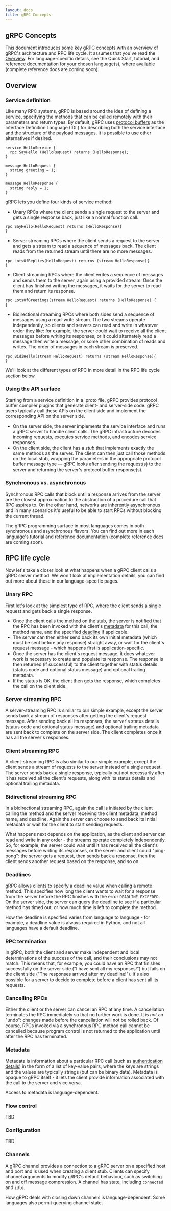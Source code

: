 ```yaml
---
layout: docs
title: gRPC Concepts
---
```


<h2 class="page-header">gRPC Concepts</h2>

<div id="toc"></div>

This document introduces some key gRPC concepts with an overview of gRPC's architecture and RPC life cycle. It assumes that you've read the [Overview](/docs/index.html). For language-specific details, see the Quick Start, tutorial, and reference documentation for your chosen language(s), where available (complete reference docs are coming soon).

## Overview

### Service definition

Like many RPC systems, gRPC is based around the idea of defining a service, specifying the methods that can be called remotely with their parameters and return types. By default, gRPC uses [protocol buffers](https://developers.google.com/protocol-buffers/) as the Interface Definition Language (IDL) for describing both the service interface and the structure of the payload messages. It is possible to use other alternatives if desired.

```
service HelloService {
  rpc SayHello (HelloRequest) returns (HelloResponse);
}

message HelloRequest {
  string greeting = 1;
}

message HelloResponse {
  string reply = 1;
}
```


gRPC lets you define four kinds of service method:

- Unary RPCs where the client sends a single request to the server and gets a single response back, just like a normal function call.

```
rpc SayHello(HelloRequest) returns (HelloResponse){
}
```

- Server streaming RPCs where the client sends a request to the server and gets a stream to read a sequence of messages back. The client reads from the returned stream until there are no more messages.

```
rpc LotsOfReplies(HelloRequest) returns (stream HelloResponse){
}
```

- Client streaming RPCs where the client writes a sequence of messages and sends them to the server, again using a provided stream. Once the client has finished writing the messages, it waits for the server to read them and return its response.

```
rpc LotsOfGreetings(stream HelloRequest) returns (HelloResponse) {
}
```

- Bidirectional streaming RPCs where both sides send a sequence of messages using a read-write stream. The two streams operate independently, so clients and servers can read and write in whatever order they like: for example, the server could wait to receive all the client messages before writing its responses, or it could alternately read a message then write a message, or some other combination of reads and writes. The order of messages in each stream is preserved.

```
rpc BidiHello(stream HelloRequest) returns (stream HelloResponse){
}
```

We'll look at the different types of RPC in more detail in the RPC life cycle section below.

### Using the API surface

Starting from a service definition in a .proto file, gRPC provides protocol buffer compiler plugins that generate client- and server-side code. gRPC users typically call these APIs on the client side and implement the corresponding API on the server side.

- On the server side, the server implements the service interface and runs a gRPC server to handle client calls. The gRPC infrastructure decodes incoming requests, executes service methods, and encodes service responses.
- On the client side, the client has a *stub* that implements exactly the same methods as the server. The client can then just call those methods on the local stub, wrapping the parameters in the appropriate protocol buffer message type — gRPC looks after sending the request(s) to the server and returning the server's protocol buffer response(s).


### Synchronous vs. asynchronous

Synchronous RPC calls that block until a response arrives from the server are the closest approximation to the abstraction of a procedure call that RPC aspires to. On the other hand, networks are inherently asynchronous and in many scenarios it's useful to be able to start RPCs without blocking the current thread.

The gRPC programming surface in most languages comes in both synchronous and asynchronous flavors. You can find out more in each language's tutorial and reference documentation (complete reference docs are coming soon).

## RPC life cycle

Now let's take a closer look at what happens when a gRPC client calls a gRPC server method. We won't look at implementation details, you can find out more about these in our language-specific pages.

### Unary RPC

First let's look at the simplest type of RPC, where the client sends a single request and gets back a single response.

- Once the client calls the method on the stub, the server is notified that the RPC has been invoked with the client's [metadata](#metadata) for this call, the method name, and the specified [deadline](#deadlines) if applicable.
- The server can then either send back its own initial metadata (which must be sent before any response) straight away, or wait for the client's request message - which happens first is application-specific.
- Once the server has the client's request message, it does whatever work is necessary to create and populate its response. The response is then returned (if successful) to the client together with status details (status code and optional status message) and optional trailing metadata.
- If the status is OK, the client then gets the response, which completes the call on the client side.

### Server streaming RPC

A server-streaming RPC is similar to our simple example, except the server sends back a stream of responses after getting the client's request message. After sending back all its responses, the server's status details (status code and optional status message) and optional trailing metadata are sent back to complete on the server side. The client completes once it has all the server's responses.

### Client streaming RPC

A client-streaming RPC is also similar to our simple example, except the client sends a stream of requests to the server instead of a single request. The server sends back a single response, typically but not necessarily after it has received all the client's requests, along with its status details and optional trailing metadata.

### Bidirectional streaming RPC

In a bidirectional streaming RPC, again the call is initiated by the client calling the method and the server receiving the client metadata, method name, and deadline. Again the server can choose to send back its initial metadata or wait for the client to start sending requests.

What happens next depends on the application, as the client and server can read and write in any order - the streams operate completely independently. So, for example, the server could wait until it has received all the client's messages before writing its responses, or the server and client could "ping-pong": the server gets a request, then sends back a response, then the client sends another request based on the response, and so on.

<a name="deadlines"></a>
### Deadlines

gRPC allows clients to specify a deadline value when calling a remote method. This specifies how long the client wants to wait for a response from the server before the RPC finishes with the error `DEADLINE_EXCEEDED`. On the server side, the server can query the deadline to see if a particular method has timed out, or how much time is left to complete the method.

How the deadline is specified varies from language to language - for example, a deadline value is always required in Python, and not all languages have a default deadline.


### RPC termination

In gRPC, both the client and server make independent and local determinations of the success of the call, and their conclusions may not match. This means that, for example, you could have an RPC that finishes successfully on the server side ("I have sent all my responses!") but fails on the client side ("The responses arrived after my deadline!"). It's also possible for a server to decide to complete before a client has sent all its requests.

### Cancelling RPCs

Either the client or the server can cancel an RPC at any time. A cancellation terminates the RPC immediately so that no further work is done. It is *not* an "undo": changes made before the cancellation will not be rolled back. Of course, RPCs invoked via a synchronous RPC method call cannot be cancelled because program control is not returned to the application until after the RPC has terminated.

### Metadata

Metadata is information about a particular RPC call (such as <a href="/docs/guides/auth.html">authentication details</a>) in the form of a list of key-value pairs, where the keys are strings and the values are typically strings (but can be binary data). Metadata is opaque to gRPC itself - it lets the client provide information associated with the call to the server and vice versa.

Access to metadata is language-dependent.

### Flow control

TBD

### Configuration

TBD

### Channels

A gRPC channel provides a connection to a gRPC server on a specified host and port and is used when creating a client stub. Clients can specify channel arguments to modify gRPC's default behaviour, such as switching on and off message compression. A channel has state, including <code>connected</code> and <code>idle</code>.

How gRPC deals with closing down channels is language-dependent. Some languages also permit querying channel state.


